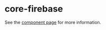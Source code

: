 core-firebase
=============

See the [component page](http://polymer.github.io/core-firebase) for more information.
